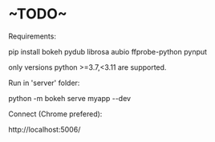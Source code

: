 # ~TODO~

Requirements:

pip install bokeh pydub librosa aubio ffprobe-python pynput

only versions python >=3.7,<3.11 are supported.

Run in 'server' folder: 

python -m bokeh serve myapp --dev

Connect (Chrome prefered):

http://localhost:5006/
